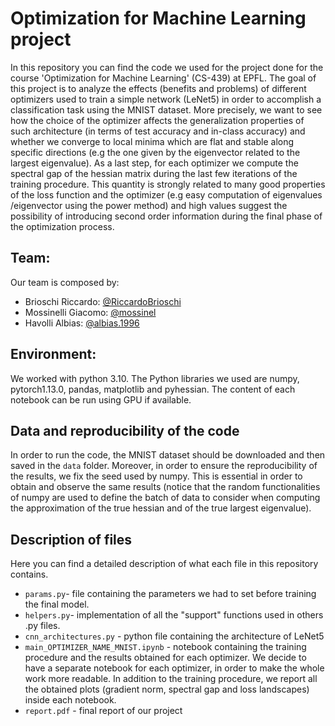# Optimization for Machine Learning project 

In this repository you can find the code we used for the project done for the course 'Optimization for Machine Learning' (CS-439) at EPFL. The goal of this project is to analyze the effects (benefits and problems) of different optimizers used to train a simple network (LeNet5) in order to accomplish a classification task using the MNIST dataset. More precisely, we want to see how the choice of the optimizer affects the generalization properties of such architecture (in terms of test accuracy and in-class accuracy) and whether we converge to local minima which are flat and stable along specific directions (e.g the one given by the eigenvector related to the largest eigenvalue). As a last step, for each optimizer we compute the spectral gap of the hessian matrix during the last few iterations of the training procedure. This quantity is strongly related to many good properties of the loss function and the optimizer (e.g easy computation of eigenvalues /eigenvector using the power method) and high values suggest the possibility of introducing second order information during the final phase of the optimization process.

## Team:
Our team is composed by:  
- Brioschi Riccardo: [@RiccardoBrioschi](https://github.com/RiccardoBrioschi)  
- Mossinelli Giacomo: [@mossinel](https://github.com/mossinel)  
- Havolli Albias: [@albias.1996](https://github.com/albias1996)

## Environment:
We worked with python 3.10. The Python libraries we used are numpy, pytorch1.13.0, pandas, matplotlib and pyhessian. The content of each notebook can be run using GPU if available.


## Data and reproducibility of the code
In order to run the code, the MNIST dataset should be downloaded and then saved in the `data` folder. Moreover, in order to ensure the reproducibility of the results, we fix the seed used by numpy. This is essential in order to obtain and observe the same results (notice that the random functionalities of numpy are used to define the batch of data to consider when computing the approximation of the true hessian and of the true largest eigenvalue).

## Description of files
Here you can find a detailed description of what each file in this repository contains.
- `params.py`- file containing the parameters we had to set before training the final model.
- `helpers.py`- implementation of all the "support" functions used in others .py files.
- `cnn_architectures.py` -  python file containing the architecture of LeNet5
- `main_OPTIMIZER_NAME_MNIST.ipynb` -  notebook containing the training procedure and the results obtained for each optimizer. We decide to have a separate notebook for each optimizer, in order to make the whole work more readable. In addition to the training procedure, we report all the obtained plots (gradient norm, spectral gap and loss landscapes) inside each notebook.
- `report.pdf` - final report of our project






